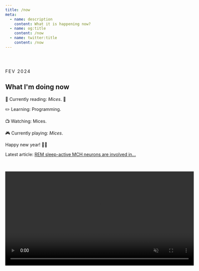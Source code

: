 ```yaml
---
title: /now
meta:
  - name: description
    content: What it is happening now?
  - name: og:title
    content: /now
  - name: twitter:title
    content: /now
---
```


<article class="article">

<time class="time">FEV 2024</time>

# What I'm doing now

📖 Currently reading: <em>Mices</em>. 🦀

✏️ Learning: Programming.

📺 Watching: Mices.

🎮 Currently playing: <em>Mices</em>.

Happy new year! 🥳🚀

Latest
article: [REM sleep-active MCH neurons are involved in...](https://www.ncbi.nlm.nih.gov/pmc/articles/PMC7378274/)

</article>

<video src="@/assets/clip.mp4" height="300" autoplay loop muted />

<style scoped>
.prose {
  display: flex;
  flex-flow: row wrap;
  gap: 3rem;
  justify-content: center;
  align-items: center;

  width: calc(100% - 2rem);
  margin-inline: auto;
}

.article {
  padding: 2rem 0;
}

.time {
  text-transform: uppercase;
  font-size: var(--text-base);
  letter-spacing: 2px;
  font-family: var(--font-mono);
  color: var(--color-gray-200);
}

.header-anchor {
  opacity: 0;
  position: absolute;
  top: 2px;
  left: -40px;
  transition: opacity 500ms ease-out;
  min-width: 30px;
  min-height: 30px;
}

img {
  object-fit: contain;
  width: min(500px, 100%);
}

figure {
  padding-block-start: calc(2rem + 1em)
}

figcaption {
  font-style: italic;
  color: var(--color-silver);
}
</style>
